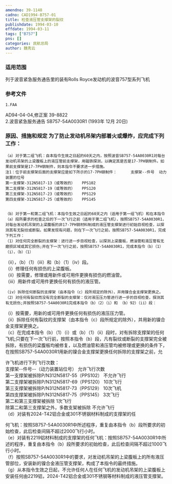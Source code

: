 ```yaml
---
amendno: 39-1148  
cadno: CAD1994-B757-01  
title: 检查液压管支撑架的裂纹  
publishdate: 1994-03-10  
effdate: 1994-03-11  
tags: ["B757"]  
pns: []  
categories: 民航总局  
author: 魏秀云  
---
```

  
### 适用范围  
列于波音紧急服务通告里的装有Rolls Royce发动机的波音757型系列飞机  
  
<!--more-->  
### 参考文件  
    1.FAA  
 AD94-04-04,修正案 39-8822  
    2.波音紧急服务通告 SB757-54A0030R1  (1993年 12月 20日)  
  
### 原因、措施和规定 为了防止发动机吊架内部着火或爆炸，应完成下列工作：  
    （a）对于第二组飞机：自本指令生效之日起的60天之内，按照波音SB757-54A0030R1对每台发动机吊架的上梁腹板上的液压管前支撑架，用磁铁探测，以确定其是否是17-7PH钢制件。如果前支撑架是17-7PH钢制件，则本指令不要求进一步措施。  
    注1：位于前支撑架后面的支撑架应是如下所示的17-7PH钢制件：      支撑架--件号  动力装置的位号  
    第一支撑架-312N5817-13（或等效的）   PPS102  
    第二支撑架-312N5817-19（或等效的）   PPS120  
    第三支撑架-312N5817-23（或等效的）   PPS129  
    第四支撑架-312N5817-25（或等效的）   PPS145  
  
   
    （b）对于第一和第二组飞机：本指令生效之日起的60天之内（适用于第一组飞机）和在本指令（a）段所要求的检查之后的下一次飞行之前（适用于第二组飞机），按照SB757-54A0030R1，对每台发动机吊架的上梁腹板的非17-7PH钢材料制成的液压管支撑架进行初始目视检查，以探测其有无裂纹或断裂。如果发现有问题，则在下一次飞行之前，按照SB757-54A0030R1，完成下列工作：  
    （1）对任何完全断裂的支撑架：进行进一步目视检查，以探测上梁腹板，燃油管和液压管有无磨损区域或其它损伤;并在下一次飞行之前，按照SB757-54A0030R1，完成本指令（b）（1）（i），（b）（1）  
（ii），（b）（1）（iii）和（b）（1）（iv）段。  
（i）修理任何有损伤的上梁腹板。  
    （ii）按需要，修理或用新件或可用件更换有损伤的燃油管。  
（iii）用新件或可用件更换任何有损伤的液压管。  
  
    （iv）拆除任何断裂的支撑架（由本指令（c）段所规定的除外），并用镍合金支撑架更换之。  
    （2）对任何有裂纹而没有完全断裂的支撑架：仅对液压压力管进行进一步的目视检查，探测其有无损伤;并按照SB757-54A0030R1完成本指令（b）（2）（i）和 （b）92）（ii）段：  
（i）按需要，用新的或可用件更换任何有损伤的液压压力管。  
    （ii）拆除任何有裂纹的支撑架（由本指令（c）段所规定的除外），并用新的镍合金支撑架更换之。  
（c）在完成本指令（b）（1）（i）或（b）（1）（ii）段时，对有拆除支撑架的任何飞机;只要在下一次飞行前，按照本指令（b）段，凡有裂纹或断裂的支撑架完全被拆除，有损伤的梁腹板均被修复，以及燃油管和液压管均被修理或更换的条件下，在按照SB757-54A0030R1用新的镍合金支撑架更换任何拆除的支撑架之前，允  
  
许飞机进行下列飞行次数：  
支撑架--件号--（动力装置站位号）  允许飞行次数  
第一支撑架被拆除P/N312N5817-55（PPS102）  不允许飞行  
第二支撑架被拆除P/N312N5817-69（PPS120）  10次飞行  
第三支撑架被拆除P/N312N5817-73（PPS129）  10次飞机  
第四支撑架被拆除P/N312N5817-75（PPS145）  3次飞行  
第二和第三支撑架被拆除  1次飞行  
除第二和第三支撑架之外，多数支架被拆除  不允许飞行  
（d）对装有2024-T42铝合金或301不锈钢材料制成的支撑架的任  
   
何飞机：按照SB757-54A0030R1中所述程序，重复由本指令（b）段所要求的初始检查，此后检查间隔不超过2000飞行小时。  
    （e）对装有2219铝材料制成的支撑架的任何飞机：按照SB757-54A0030R1中所述的程序，重复由本指令（b）段所要求的初始检查，此后检查间隔不超过1000飞行小时。  
（f）按照SB757-54A0030R1中的要求，对发动机吊架的上梁腹板上的所有液压管部位，安装新的镍合金液压管支撑架，构成了本指令的最终措施。  
    （g）从本指令生效之日起，不允许任何人在任何飞机的发动机吊架的上梁腹板上安装任何由2219铝，2024-T42铝合金或301不锈钢等材料制成的液压管支撑架。  
  
